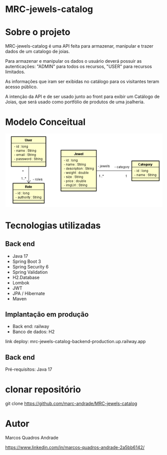 # MRC-jewels-catalog

# Sobre o projeto

MRC-jewels-catalog é uma API feita para armazenar, manipular e trazer dados de um catalogo de joias.

Para armazenar e manipular os dados o usuário deverá possuir as autenticações: "ADMIN" para todos os recursos, "USER" para recursos limitados.

As informações que iram ser exibidas no catálogo para os visitantes teram acesso público.

A intenção da API e de ser usado junto ao front para exibir um Catálogo de Joias, que será usado como portfólio de produtos de uma joalheria.

# Modelo Conceitual
![Modelo Conceitual](https://github.com/marc-andrade/MRC-jewels-catalog/blob/main/UML%20doc%20and%20IMG/uml-diagram.png)

# Tecnologias utilizadas
## Back end
- Java 17
- Spring Boot 3
- Spring Security 6
- Spring Validation
- H2.Database
- Lombok
- JWT
- JPA / Hibernate
- Maven

## Implantação em produção
- Back end: railway
- Banco de dados: H2

link deploy: mrc-jewels-catalog-backend-production.up.railway.app 

## Back end
Pré-requisitos: Java 17

# clonar repositório
git clone https://github.com/marc-andrade/MRC-jewels-catalog

# Autor

Marcos Quadros Andrade

https://www.linkedin.com/in/marcos-quadros-andrade-2a5bb6142/


